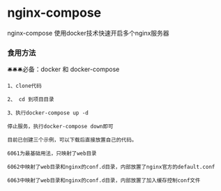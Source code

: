 # nginx-compose
nginx-compose  使用docker技术快速开启多个nginx服务器

### 食用方法
🛎️🛎️🛎️必备：docker 和 docker-compose

```
1、clone代码

2、 cd 到项目目录

3、执行docker-compose up -d

停止服务，执行docker-compose down即可
```

```
目前已创建三个示例，可以下载后直接放置自己的代码。

6061为最基础用法，只映射了web目录

6062中映射了web目录和nginx的conf.d目录，内部放置了nginx官方的default.conf

6063中映射了web目录和nginx的conf.d目录，内部放置了加入缓存控制conf文件
```